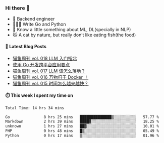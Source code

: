 ### Hi there 👋

- 🔧 Backend engineer
- 👨🏻‍💻 Write Go and Python
- 🔭 Know a little something about ML, DL(specially in NLP)
- 🐱 A cat by nature, but really don’t like eating fish(the food)

#### 📖 Latest Blog Posts
<!-- BLOG-POST-LIST:START -->
- [猫鱼周刊 vol. 018 LLM 入门指北](https://ameow.xyz/archives/weekly-018)
- [使用 Go 开发跨平台应用要点](https://ameow.xyz/archives/go-multiplatform-takeaways)
- [猫鱼周刊 vol. 017 LLM 该怎么落地？](https://ameow.xyz/archives/weekly-017)
- [猫鱼周刊 vol. 016 万物归于 Docker ！](https://ameow.xyz/archives/weekly-016)
- [猫鱼周刊 vol. 015 时间怎么越来越快？](https://ameow.xyz/archives/weekly-015)
<!-- BLOG-POST-LIST:END -->

#### ⏱️ This week I spent my time on
<!--START_SECTION:waka-->

```txt
Total Time: 14 hrs 34 mins

Go               8 hrs 25 mins   ██████████████▒░░░░░░░░░░   57.77 %
Markdown         2 hrs 39 mins   ████▓░░░░░░░░░░░░░░░░░░░░   18.25 %
unknown          1 hrs 27 mins   ██▓░░░░░░░░░░░░░░░░░░░░░░   10.01 %
PHP              0 hrs 48 mins   █▒░░░░░░░░░░░░░░░░░░░░░░░   05.49 %
Python           0 hrs 17 mins   ▒░░░░░░░░░░░░░░░░░░░░░░░░   01.96 %
```

<!--END_SECTION:waka-->

<!--
**LeslieLeung/LeslieLeung** is a ✨ _special_ ✨ repository because its `README.md` (this file) appears on your GitHub profile.

Here are some ideas to get you started:

- 🔭 I’m currently working on ...
- 🌱 I’m currently learning ...
- 👯 I’m looking to collaborate on ...
- 🤔 I’m looking for help with ...
- 💬 Ask me about ...
- 📫 How to reach me: ...
- 😄 Pronouns: ...
- ⚡ Fun fact: ...
-->
